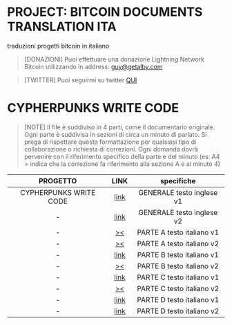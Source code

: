 # PROJECT: BITCOIN DOCUMENTS TRANSLATION ITA
traduzioni progetti bitcoin in italiano
> [DONAZIONI] Puoi effettuare una donazione Lightning Network Bitcoin utilizzando ln address: guy@getalby.com

> [TWITTER] Puoi seguirmi su twitter [QUI](twitter.com/AnonSatoshy) 

# CYPHERPUNKS WRITE CODE
> [NOTE] Il file è suddiviso in 4 parti, come il documentario originale. Ogni parte è suddivisa in sezioni di circa un minuto di parlato. Si prega di rispettare questa formattazione per qualsiasi tipo di collaborazione o richiesta di correzioni. Ogni domanda dovrà pervenire con il riferimento specifico della parte e del minuto (es: A4 > indica che la correzione fa riferimento alla sezione A e al minuto 4)


| PROGETTO | LINK| specifiche | 
|:--------------:|:-------------:|:--------------:|
CYPHERPUNKS WRITE CODE|[link](https://github.com/Cmod777/TRANSLATE_ita/blob/main/ENG_TEXT_V1.txt)|GENERALE testo inglese v1|
-|[link](https://github.com/Cmod777/TRANSLATE_ita/blob/main/CWC_eng_v2.txt)|GENERALE testo inglese v2|
-|[><](link)|PARTE A testo italiano v1|
-|[><](link)|PARTE A testo italiano v2|
-|[link](https://github.com/Cmod777/TRANSLATE_ita/blob/main/Parte_B_ita_v1.txt)|PARTE B testo italiano v1|
-|[><](link)|PARTE B testo italiano v2|
-|[link](https://github.com/Cmod777/TRANSLATE_ita/blob/main/Parte_C_ITA_v1.txt)|PARTE C testo italiano v1|
-|[><](link)|PARTE C testo italiano v2|
-|[link](https://github.com/Cmod777/TRANSLATE_ita/blob/main/Parte_D_Ita_v1.txt)|PARTE D testo italiano v1|
-|[link](https://github.com/Cmod777/TRANSLATE_ita/blob/main/parte_D_ITA_v2.txt)|PARTE D testo italiano v2|
